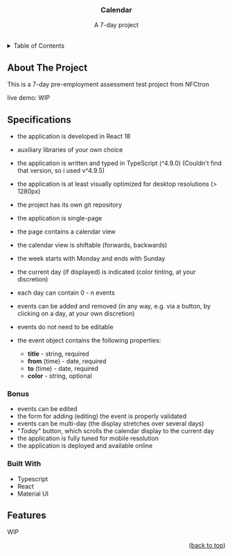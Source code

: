 <a name="readme-top"></a>


<!-- PROJECT LOGO -->
<br />
<div align="center">

  <h3 align="center">Calendar</h3>

  <p align="center">
    A 7-day project
    <br />
    <br />
  </p>
</div>



<!-- TABLE OF CONTENTS -->
<details>
  <summary>Table of Contents</summary>
  <ol>
    <li>
      <a href="#about-the-project">About The Project</a>
      <ul>
        <li><a href="#built-with">Built With</a></li>
        <li><a href="#specifications">Specifications</a></li>
        <li><a href="#bonus">Bonus</a></li>
      </ul>
    </li>
    <li><a href="#features">Features</a></li>
  </ol>
</details>



<!-- ABOUT THE PROJECT -->
## About The Project

This is a 7-day pre-employment assessment test project from NFCtron

live demo: WIP

<!-- SPECIFICATIONS -->
## Specifications

- the application is developed in React 18
- auxiliary libraries of your own choice
- the application is written and typed in TypeScript (^4.9.0) (Couldn't find that version, so i used v^4.9.5)
- the application is at least visually optimized for desktop resolutions (> 1280px)
- the project has its own git repository

- the application is single-page
- the page contains a calendar view
- the calendar view is shiftable (forwards, backwards)
- the week starts with Monday and ends with Sunday
- the current day (if displayed) is indicated (color tinting, at your discretion)
- each day can contain 0 - n events
- events can be added and removed (in any way, e.g. via a button, by clicking on a day, at your own discretion)
- events do not need to be editable
- the event object contains the following properties:
   - **title** - string, required
   - **from** (time) - date, required
   - **to** (time) - date, required
   - **color** - string, optional

<!-- BONUS -->
### Bonus

- events can be edited
- the form for adding (editing) the event is properly validated
- events can be multi-day (the display stretches over several days)
- "*Today*" button, which scrolls the calendar display to the current day
- the application is fully tuned for mobile resolution
- the application is deployed and available online

### Built With

* Typescript
* React
* Material UI


<!-- FEATURES -->
## Features

WIP


<p align="right">(<a href="#readme-top">back to top</a>)</p>
